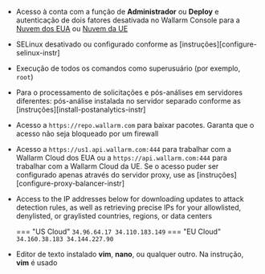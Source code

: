 * Acesso à conta com a função de **Administrador** ou **Deploy** e autenticação de dois fatores desativada no Wallarm Console para a [Nuvem dos EUA](https://us1.my.wallarm.com/) ou [Nuvem da UE](https://my.wallarm.com/)
* SELinux desativado ou configurado conforme as [instruções][configure-selinux-instr]
* Execução de todos os comandos como superusuário (por exemplo, `root`)
* Para o processamento de solicitações e pós-análises em servidores diferentes: pós-análise instalada no servidor separado conforme as [instruções][install-postanalytics-instr]
* Acesso a `https://repo.wallarm.com` para baixar pacotes. Garanta que o acesso não seja bloqueado por um firewall
* Acesso a `https://us1.api.wallarm.com:444` para trabalhar com a Wallarm Cloud dos EUA ou a `https://api.wallarm.com:444` para trabalhar com a Wallarm Cloud da UE. Se o acesso puder ser configurado apenas através do servidor proxy, use as [instruções][configure-proxy-balancer-instr]
* Access to the IP addresses below for downloading updates to attack detection rules, as well as retrieving precise IPs for your allowlisted, denylisted, or graylisted countries, regions, or data centers

    === "US Cloud"
        ```
        34.96.64.17
        34.110.183.149
        ```
    === "EU Cloud"
        ```
        34.160.38.183
        34.144.227.90
        ```
* Editor de texto instalado **vim**, **nano**, ou qualquer outro. Na instrução, **vim** é usado